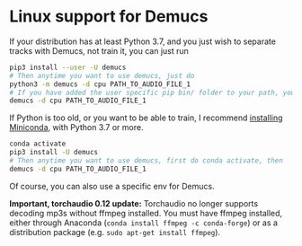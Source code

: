 # Linux support for Demucs

If your distribution has at least Python 3.7, and you just wish to separate
tracks with Demucs, not train it, you can just run

```bash
pip3 install --user -U demucs
# Then anytime you want to use demucs, just do
python3 -m demucs -d cpu PATH_TO_AUDIO_FILE_1
# If you have added the user specific pip bin/ folder to your path, you can also do
demucs -d cpu PATH_TO_AUDIO_FILE_1
```

If Python is too old, or you want to be able to train, I recommend [installing Miniconda][miniconda], with Python 3.7 or more.

```bash
conda activate
pip3 install -U demucs
# Then anytime you want to use demucs, first do conda activate, then
demucs -d cpu PATH_TO_AUDIO_FILE_1
```

Of course, you can also use a specific env for Demucs.

**Important, torchaudio 0.12 update:** Torchaudio no longer supports decoding mp3s without ffmpeg installed. You must have ffmpeg installed, either through Anaconda (`conda install ffmpeg -c conda-forge`) or as a distribution package (e.g. `sudo apt-get install ffmpeg`).


[miniconda]: https://docs.conda.io/en/latest/miniconda.html#linux-installers
